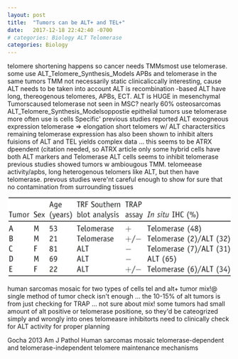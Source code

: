 ```yaml
---
layout: post
title:  "Tumors can be ALT+ and TEL+"
date:   2017-12-18 22:42:40 -0700
# categories: Biology ALT Telomerase
categories: Biology
---
```


telomere shortening happens so cancer needs TMMsmost use telomerase. some use ALT_Telomere_Synthesis_Models
APBs and telomerase in the same tumors
TMM not necessarily static
clinicaliccally interesting, cause ALT needs to be taken into account
ALT is recombination -based
ALT have long, thereogenous telomeres, APBs, ECT.
ALT is HUGE in mesenchymal Tumorscaused telomerase not seen in MSC?
nearly 60% osteosarcomas ALT_Telomere_Synthesis_Modelsoppostie epithelial tumors use telomerase more often
use is cells Specific'
previous studies reported ALT exoogneous expression telomerase => elongation short telomers w/ ALT charactersitics remaining
telomerase expression has also been shown to inhibit alters
fuisions of ALT and TEL yields complex data ... this seems to be ATRX dpeendent (citation needed, so ATRX article
  only some hybrid cells have both ALT markers and Telomerase
  ALT cells seems to inhibit telomerase
  previous studies showed tumors w ambiougous TMM. telomeease activity/apbs, long heterogenous telomers like ALT, but then have telomerase.
  prevous studies were'nt careful enough to show for sure that no contamination from surrounding tissues


![Mosaic_Tumors](/assets/Tumors-Can-Be-Both/Mosaic_Tumors.jpg)

human sarcomas mosaic for two types of cells tel and alt+
tumor mix!@ single method of tumor check isn't enough ... the 10-15% of alt tumors is from just checking for TRAP ... not sure about mix!
some tumors had small amount of alt positive or telomerase positione, so they'd be cateogrized simply and wrongly into ones
telomeasre inhibitorts need to clinically check for ALT activity for proper planning

Gocha 2013 Am J Pathol Human sarcomas mosaic telomerase-dependent and telomerase-independent telomere maintenance mechanisms
